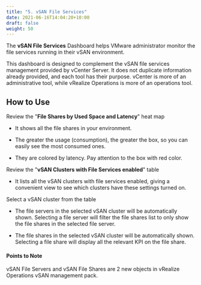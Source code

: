 ```yaml
---
title: "5. vSAN File Services"
date: 2021-06-16T14:04:20+10:00
draft: false
weight: 50
---
```


The **vSAN File Services** Dashboard helps VMware administrator monitor the file services running in their vSAN environment.

This dashboard is designed to complement the vSAN file services management provided by vCenter Server. It does not duplicate information already provided, and each tool has their purpose. vCenter is more of an administrative tool, while vRealize Operations is more of an operations tool.

## How to Use

Review the "**File Shares by Used Space and Latency**" heat map

-   It shows all the file shares in your environment.

-   The greater the usage (consumption), the greater the box, so you can easily see the most consumed ones.

-   They are colored by latency. Pay attention to the box with red color.

Review the "**vSAN Clusters with File Services enabled**" table

-   It lists all the vSAN clusters with file services enabled, giving a convenient view to see which clusters have these settings turned on.

Select a vSAN cluster from the table

-   The file servers in the selected vSAN cluster will be automatically shown. Selecting a file server will filter the file shares list to only show the file shares in the selected file server.

-   The file shares in the selected vSAN cluster will be automatically shown. Selecting a file share will display all the relevant KPI on the file share.

#### Points to Note

vSAN File Servers and vSAN File Shares are 2 new objects in vRealize Operations vSAN management pack.